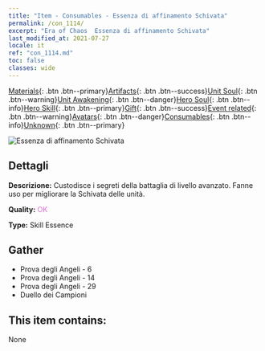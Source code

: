 ```yaml
---
title: "Item - Consumables - Essenza di affinamento Schivata"
permalink: /con_1114/
excerpt: "Era of Chaos  Essenza di affinamento Schivata"
last_modified_at: 2021-07-27
locale: it
ref: "con_1114.md"
toc: false
classes: wide
---
```

 [Materials](/ItemsIT/){: .btn .btn--primary}[Artifacts](/ItemsIT/Artifacts/){: .btn .btn--success}[Unit Soul](/ItemsIT/UnitSoul/){: .btn .btn--warning}[Unit Awakening](/ItemsIT/UnitAwakening/){: .btn .btn--danger}[Hero Soul](/ItemsIT/HeroSoul/){: .btn .btn--info}[Hero Skill](/ItemsIT/HeroSkill/){: .btn .btn--primary}[Gift](/ItemsIT/Gift/){: .btn .btn--success}[Event related](/ItemsIT/Events/){: .btn .btn--warning}[Avatars](/ItemsIT/Avatars/){: .btn .btn--danger}[Consumables](/ItemsIT/Consumables/){: .btn .btn--info}[Unknown](/ItemsIT/Unknown/){: .btn .btn--primary}

 ![Essenza di affinamento Schivata](/images/t/i_7005.png)

## Dettagli
 **Descrizione:** Custodisce i segreti della battaglia di livello avanzato. Fanne uso per migliorare la Schivata delle unità.

 **Quality:** <span style="color: #DA70D6">OK</span>

 **Type:** Skill Essence

## Gather

*    Prova degli Angeli - 6 
*    Prova degli Angeli - 14 
*    Prova degli Angeli - 29 
*    Duello dei Campioni 

## This item contains:

  None

